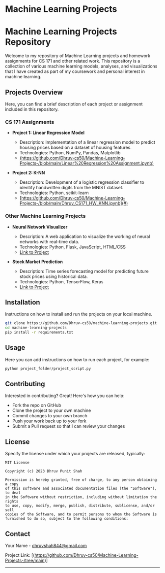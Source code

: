 # Machine Learning Projects


# Machine Learning Projects Repository

Welcome to my repository of Machine Learning projects and homework assignments for CS 171 and other related work. This repository is a collection of various machine learning models, analyses, and visualizations that I have created as part of my coursework and personal interest in machine learning.

## Projects Overview

Here, you can find a brief description of each project or assignment included in this repository.

### CS 171 Assignments

- **Project 1: Linear Regression Model**
  - Description: Implementation of a linear regression model to predict housing prices based on a dataset of housing features.
  - Technologies: Python, NumPy, Pandas, Matplotlib
  - [(https://github.com/Dhruv-cs50/Machine-Learning-Projects-/blob/main/Linear%20Regression%20Assignment.ipynb)](#)

- **Project 2: K-NN**
  - Description: Development of a logistic regression classifier to identify handwritten digits from the MNIST dataset.
  - Technologies: Python, scikit-learn
  - [https://github.com/Dhruv-cs50/Machine-Learning-Projects-/blob/main/Dhruv_CS171_HW_KNN.ipynb](#)

### Other Machine Learning Projects

- **Neural Network Visualizer**
  - Description: A web application to visualize the working of neural networks with real-time data.
  - Technologies: Python, Flask, JavaScript, HTML/CSS
  - [Link to Project](#)

- **Stock Market Prediction**
  - Description: Time series forecasting model for predicting future stock prices using historical data.
  - Technologies: Python, TensorFlow, Keras
  - [Link to Project](#)

## Installation

Instructions on how to install and run the projects on your local machine.

```bash
git clone https://github.com/Dhruv-cs50/machine-learning-projects.git
cd machine-learning-projects
pip install -r requirements.txt
```

## Usage

Here you can add instructions on how to run each project, for example:

```bash
python project_folder/project_script.py
```

## Contributing

Interested in contributing? Great! Here's how you can help:
- Fork the repo on GitHub
- Clone the project to your own machine
- Commit changes to your own branch
- Push your work back up to your fork
- Submit a Pull request so that I can review your changes

## License

Specify the license under which your projects are released, typically:

```text
MIT License

Copyright (c) 2023 Dhruv Punit Shah

Permission is hereby granted, free of charge, to any person obtaining a copy
of this software and associated documentation files (the "Software"), to deal
in the Software without restriction, including without limitation the rights
to use, copy, modify, merge, publish, distribute, sublicense, and/or sell
copies of the Software, and to permit persons to whom the Software is
furnished to do so, subject to the following conditions:
```

## Contact

Your Name - dhruvshah844@gmail.com

Project Link: [(https://github.com/Dhruv-cs50/Machine-Learning-Projects-/tree/main)]

---
